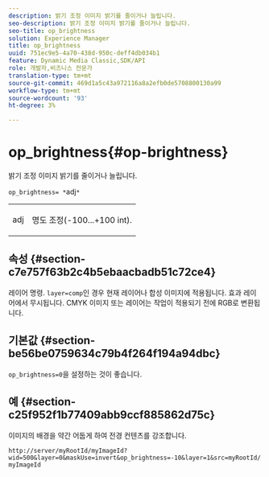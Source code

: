 ```yaml
---
description: 밝기 조정 이미지 밝기를 줄이거나 늘립니다.
seo-description: 밝기 조정 이미지 밝기를 줄이거나 늘립니다.
seo-title: op_brightness
solution: Experience Manager
title: op_brightness
uuid: 751ec9e5-4a70-438d-950c-deff4db034b1
feature: Dynamic Media Classic,SDK/API
role: 개발자,비즈니스 전문가
translation-type: tm+mt
source-git-commit: 469d1a5c43a972116a8a2efb0de5708800130a99
workflow-type: tm+mt
source-wordcount: '93'
ht-degree: 3%

---
```



# op_brightness{#op-brightness}

밝기 조정 이미지 밝기를 줄이거나 늘립니다.

`op_brightness= *`adj`*`

<table id="simpletable_2B5DB95B1FF044C8BD226D4F8311E806"> 
 <tr class="strow"> 
  <td class="stentry"> <p><span class="varname"> adj</span> </p> </td> 
  <td class="stentry"> <p>명도 조정(-100...+100 int). </p></td> 
 </tr> 
</table>

## 속성 {#section-c7e757f63b2c4b5ebaacbadb51c72ce4}

레이어 명령. `layer=comp`인 경우 현재 레이어나 합성 이미지에 적용됩니다. 효과 레이어에서 무시됩니다. CMYK 이미지 또는 레이어는 작업이 적용되기 전에 RGB로 변환됩니다.

## 기본값 {#section-be56be0759634c79b4f264f194a94dbc}

`op_brightness=0`을 설정하는 것이 좋습니다.

## 예 {#section-c25f952f1b77409abb9ccf885862d75c}

이미지의 배경을 약간 어둡게 하여 전경 컨텐츠를 강조합니다.

`http://server/myRootId/myImageId?wid=500&layer=0&maskUse=invert&op_brightness=-10&layer=1&src=myRootId/myImageId`

